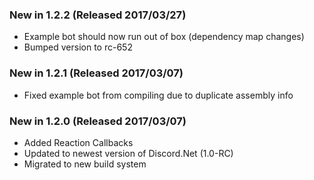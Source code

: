 ### New in 1.2.2 (Released 2017/03/27)
* Example bot should now run out of box (dependency map changes)
* Bumped version to rc-652

### New in 1.2.1 (Released 2017/03/07)
* Fixed example bot from compiling due to duplicate assembly info

### New in 1.2.0 (Released 2017/03/07)

* Added Reaction Callbacks
* Updated to newest version of Discord.Net (1.0-RC)
* Migrated to new build system